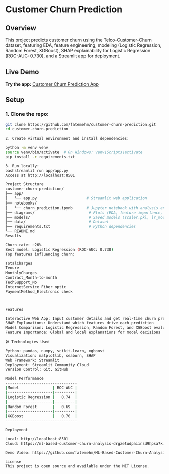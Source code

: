 # Customer Churn Prediction

## Overview
This project predicts customer churn using the Telco-Customer-Churn dataset, featuring EDA, feature engineering, modeling (Logistic Regression, Random Forest, XGBoost), SHAP explainability for Logistic Regression (ROC-AUC: 0.730), and a Streamlit app for deployment.

## Live Demo
**Try the app:** [Customer Churn Prediction App](https://ml-based-customer-churn-analysis-drgzetudpaiinsd9hpsa7k.streamlit.app/)

## Setup

### 1. Clone the repo:
```bash
git clone https://github.com/fatemehm/customer-churn-prediction.git
cd customer-churn-prediction

2. Create virtual environment and install dependencies:

python -m venv venv
source venv/bin/activate  # On Windows: venv\Scripts\activate
pip install -r requirements.txt

3. Run locally:
bashstreamlit run app/app.py
Access at http://localhost:8501

Project Structure
customer-churn-prediction/
├── app/
│   └── app.py                      # Streamlit web application
├── notebooks/
│   └── churn_prediction.ipynb      # Jupyter notebook with analysis and modeling
├── diagrams/                        # Plots (EDA, feature importance, SHAP)
├── models/                          # Saved models (scaler.pkl, lr_model.pkl, etc.)
├── data/                            # Dataset
├── requirements.txt                 # Python dependencies
└── README.md
Results

Churn rate: ~26%
Best model: Logistic Regression (ROC-AUC: 0.730)
Top features influencing churn:

TotalCharges
Tenure
MonthlyCharges
Contract_Month-to-month
TechSupport_No
InternetService_Fiber optic
PaymentMethod_Electronic check



Features

Interactive Web App: Input customer details and get real-time churn predictions
SHAP Explanations: Understand which features drive each prediction
Model Comparison: Logistic Regression, Random Forest, and XGBoost evaluated
Feature Importance: Global and local explanations for model decisions

🛠️ Technologies Used

Python: pandas, numpy, scikit-learn, xgboost
Visualization: matplotlib, seaborn, SHAP
Web Framework: Streamlit
Deployment: Streamlit Community Cloud
Version Control: Git, GitHub

Model Performance
--------------------------------
|Model               | ROC-AUC |
|--------------------|---------|
|Logistic Regression |   0.74  |
|--------------------|---------|
|Random Forest       |   0.69  |
|--------------------|---------|
|XGBoost             |   0.70  |
--------------------------------

Deployment

Local: http://localhost:8501
Cloud: https://ml-based-customer-churn-analysis-drgzetudpaiinsd9hpsa7k.streamlit.app/

Demo Video: https://github.com/fatemehm/ML-Based-Customer-Churn-Analysis/blob/main/Demo_video.mkv

License
This project is open source and available under the MIT License.
